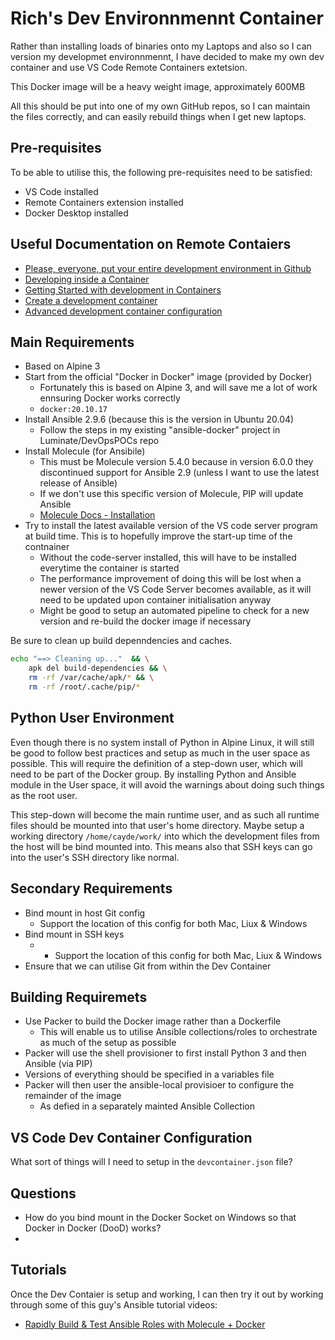# Rich's Dev Environnmennt Container

Rather than installing loads of binaries onto my Laptops and also so I can version my developmet environnmennt, I have decided to make my own dev container and use VS Code Remote Containers extetsion.

This Docker image will be a heavy weight image, approximately 600MB

All this should be put into one of my own GitHub repos, so I can maintain the files correctly, and can easily rebuild things when I get new laptops.

## Pre-requisites
To be able to utilise this, the following pre-requisites need to be satisfied:

* VS Code installed
* Remote Containers extension installed
* Docker Desktop installed

## Useful Documentation on Remote Contaiers

* [Please, everyone, put your entire development environment in Github](https://www-freecodecamp-org.cdn.ampproject.org/v/s/www.freecodecamp.org/news/put-your-dev-env-in-github/amp/?amp_js_v=a2&amp_gsa=1#referrer=https%3A%2F%2Fwww.google.com&amp_tf=From%20%251%24s&ampshare=https%3A%2F%2Fwww.freecodecamp.org%2Fnews%2Fput-your-dev-env-in-github%2F)
* [Developing inside a Container](https://code.visualstudio.com/docs/remote/containers)
* [Getting Started with development in Containers](https://code.visualstudio.com/docs/remote/containers-tutorial)
* [Create a development container](https://code.visualstudio.com/docs/remote/create-dev-container)
* [Advanced development container configuration](https://code.visualstudio.com/remote/advancedcontainers/overview)

## Main Requirements

* Based on Alpine 3
* Start from the official "Docker in Docker" image (provided by Docker)
  * Fortunately this is based on Alpine 3, and will save me a lot of work ennsuring Docker works correctly
  * `docker:20.10.17`
* Install Ansible 2.9.6 (because this is the version in Ubuntu 20.04)
  * Follow the steps in my existing "ansible-docker" project in Luminate/DevOpsPOCs repo
* Install Molecule (for Ansibile)
  * This must be Molecule version 5.4.0 because in version 6.0.0 they discontinued support for Ansible 2.9 (unless I want to use the latest release of Ansible)
  * If we don't use this specific version of Molecule, PIP will update Ansible
  * [Molecule Docs - Installation](https://molecule.readthedocs.io/en/latest/installation.html#install)
* Try to install the latest available version of the VS code server program at build time. This is to hopefully improve the start-up time of the contnainer
  * Without the code-server installed, this will have to be installed everytime the container is started
  * The performance improvement of doing this will be lost when a newer version of the VS Code Server becomes available, as it will need to be updated upon container initialisation anyway
  * Might be good to setup an automated pipeline to check for a new version and re-build the docker image if necessary

Be sure to clean up build depenndencies and caches.

```bash
echo "==> Cleaning up..."  && \
    apk del build-dependencies && \
    rm -rf /var/cache/apk/* && \
    rm -rf /root/.cache/pip/*
```

## Python User Environment

Even though there is no system install of Python in Alpine Linux, it will still be good to follow best practices and setup as much in the user space as possible.
This will require the definition of a step-down user, which will need to be part of the Docker group.
By installing Python and Ansible module in the User space, it will avoid the warnings about doing such things as the root user.

This step-down will become the main runtime user, and as such all runtime files should be mounted into that user's home directory.
Maybe setup a working directory `/home/cayde/work/` into which the development files from the host will be bind mounted into.
This means also that SSH keys can go into the user's SSH directory like normal.

## Secondary Requirements

* Bind mount in host Git config
  * Support the location of this config for both Mac, Liux & Windows
* Bind mount in SSH keys
  * * Support the location of this config for both Mac, Liux & Windows
* Ensure that we can utilise Git from within the Dev Container

## Building Requiremets

* Use Packer to build the Docker image rather than a Dockerfile
  * This will enable us to utilise Ansible collections/roles to orchestrate as much of the setup as possible
* Packer will use the shell provisioner to first install Python 3 and then Ansible (via PIP)
* Versions of everything should be specified in a variables file
* Packer will then user the ansible-local provisioer to configure the remainder of the image
  * As defied in a separately mainted Ansible Collection

## VS Code Dev Container Configuration

What sort of things will I need to setup in the `devcontainer.json` file?

## Questions

* How do you bind mount in the Docker Socket on Windows so that Docker in Docker (DooD) works?
* 

## Tutorials

Once the Dev Contaier is setup and working, I can then try it out by working through some of this guy's Ansible tutorial videos:

* [Rapidly Build & Test Ansible Roles with Molecule + Docker](https://www.youtube.com/watch?v=DAnMyBZ8-Qs&list=PLMyOob-UkeytIleCbMlFfCzaunOh27hm6&index=11)
